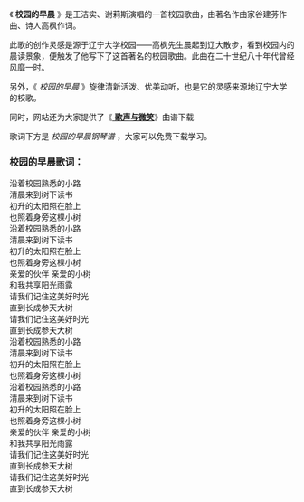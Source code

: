 

《 **校园的早晨** 》是王洁实、谢莉斯演唱的一首校园歌曲，由著名作曲家谷建芬作曲、诗人高枫作词。

此歌的创作灵感是源于辽宁大学校园——高枫先生晨起到辽大散步，看到校园内的晨读景象，便触发了他写下了这首著名的校园歌曲。此曲在二十世纪八十年代曾经风靡一时。

另外，《 _校园的早晨_ 》旋律清新活泼、优美动听，也是它的灵感来源地辽宁大学的校歌。

同时，网站还为大家提供了《[ **歌声与微笑**](Music-567-歌声与微笑.html "歌声与微笑")》曲谱下载

歌词下方是 _校园的早晨钢琴谱_ ，大家可以免费下载学习。

### 校园的早晨歌词：

沿着校园熟悉的小路  
清晨来到树下读书  
初升的太阳照在脸上  
也照着身旁这棵小树  
沿着校园熟悉的小路  
清晨来到树下读书  
初升的太阳照在脸上  
也照着身旁这棵小树  
亲爱的伙伴 亲爱的小树  
和我共享阳光雨露  
请我们记住这美好时光  
直到长成参天大树  
请我们记住这美好时光  
直到长成参天大树  
沿着校园熟悉的小路  
清晨来到树下读书  
初升的太阳照在脸上  
也照着身旁这棵小树  
沿着校园熟悉的小路  
清晨来到树下读书  
初升的太阳照在脸上  
也照着身旁这棵小树  
亲爱的伙伴 亲爱的小树  
和我共享阳光雨露  
请我们记住这美好时光  
直到长成参天大树  
请我们记住这美好时光  
直到长成参天大树

